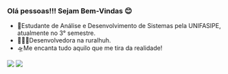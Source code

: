  
### Olá pessoas!!! Sejam Bem-Vindas 😊

- 📔Estudante de Análise e Desenvolvimento de Sistemas pela UNIFASIPE, atualmente no 3° semestre.
- 👩🏼‍💻Desenvolvedora na ruralhuh.
- 🛸Me encanta tudo aquilo que me tira da realidade!  

<a href="https://www.instagram.com/steffanny_s_/" target="_blank"><img src="https://img.shields.io/badge/-Instagram-%23E4405F?style=for-the-badge&logo=instagram&logoColor=white" target="_blank"></a>
<a href="https://www.linkedin.com/in/steffanny-selzler-4299a2208/" target="_blank"><img src="https://img.shields.io/badge/-LinkedIn-%230077B5?style=for-the-badge&logo=linkedin&logoColor=white" target="_blank"></a>

 
